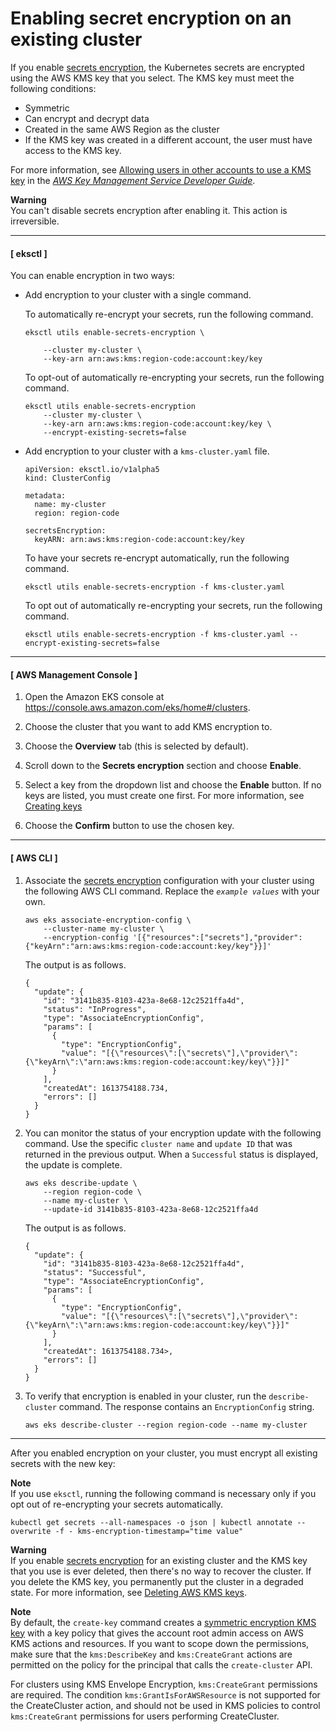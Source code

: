 # Enabling secret encryption on an existing cluster<a name="enable-kms"></a>

If you enable [secrets encryption](https://kubernetes.io/docs/tasks/administer-cluster/encrypt-data/), the Kubernetes secrets are encrypted using the AWS KMS key that you select\. The KMS key must meet the following conditions:
+ Symmetric
+ Can encrypt and decrypt data
+ Created in the same AWS Region as the cluster
+ If the KMS key was created in a different account, the user must have access to the KMS key\.

For more information, see [Allowing users in other accounts to use a KMS key](https://docs.aws.amazon.com/kms/latest/developerguide/key-policy-modifying-external-accounts.html) in the *[AWS Key Management Service Developer Guide](https://docs.aws.amazon.com/kms/latest/developerguide/)*\.

**Warning**  
You can't disable secrets encryption after enabling it\. This action is irreversible\.

------
#### [ eksctl  ]

You can enable encryption in two ways:
+ Add encryption to your cluster with a single command\.

  To automatically re\-encrypt your secrets, run the following command\.

  ```
  eksctl utils enable-secrets-encryption \
  
      --cluster my-cluster \
      --key-arn arn:aws:kms:region-code:account:key/key
  ```

  To opt\-out of automatically re\-encrypting your secrets, run the following command\.

  ```
  eksctl utils enable-secrets-encryption 
      --cluster my-cluster \
      --key-arn arn:aws:kms:region-code:account:key/key \
      --encrypt-existing-secrets=false
  ```
+ Add encryption to your cluster with a `kms-cluster.yaml` file\.

  ```
  apiVersion: eksctl.io/v1alpha5
  kind: ClusterConfig
  
  metadata:
    name: my-cluster
    region: region-code
    
  secretsEncryption:
    keyARN: arn:aws:kms:region-code:account:key/key
  ```

  To have your secrets re\-encrypt automatically, run the following command\.

  ```
  eksctl utils enable-secrets-encryption -f kms-cluster.yaml
  ```

  To opt out of automatically re\-encrypting your secrets, run the following command\.

  ```
  eksctl utils enable-secrets-encryption -f kms-cluster.yaml --encrypt-existing-secrets=false
  ```

------
#### [ AWS Management Console ]

1. Open the Amazon EKS console at [https://console\.aws\.amazon\.com/eks/home\#/clusters](https://console.aws.amazon.com/eks/home#/clusters)\.

1. Choose the cluster that you want to add KMS encryption to\.

1. Choose the **Overview** tab \(this is selected by default\)\.

1. Scroll down to the **Secrets encryption** section and choose **Enable**\.

1. Select a key from the dropdown list and choose the **Enable** button\. If no keys are listed, you must create one first\. For more information, see [Creating keys](https://docs.aws.amazon.com/kms/latest/developerguide/create-keys.html)

1. Choose the **Confirm** button to use the chosen key\.

------
#### [ AWS CLI ]

1. Associate the [secrets encryption](https://kubernetes.io/docs/tasks/administer-cluster/encrypt-data/) configuration with your cluster using the following AWS CLI command\. Replace the *`example values`* with your own\.

   ```
   aws eks associate-encryption-config \
       --cluster-name my-cluster \
       --encryption-config '[{"resources":["secrets"],"provider":{"keyArn":"arn:aws:kms:region-code:account:key/key"}}]'
   ```

   The output is as follows\.

   ```
   {
     "update": {
       "id": "3141b835-8103-423a-8e68-12c2521ffa4d",
       "status": "InProgress",
       "type": "AssociateEncryptionConfig",
       "params": [
         {
           "type": "EncryptionConfig",
           "value": "[{\"resources\":[\"secrets\"],\"provider\":{\"keyArn\":\"arn:aws:kms:region-code:account:key/key\"}}]"
         }
       ],
       "createdAt": 1613754188.734,
       "errors": []
     }
   }
   ```

1. You can monitor the status of your encryption update with the following command\. Use the specific `cluster name` and `update ID` that was returned in the previous output\. When a `Successful` status is displayed, the update is complete\.

   ```
   aws eks describe-update \
       --region region-code \
       --name my-cluster \
       --update-id 3141b835-8103-423a-8e68-12c2521ffa4d
   ```

   The output is as follows\.

   ```
   {
     "update": {
       "id": "3141b835-8103-423a-8e68-12c2521ffa4d",
       "status": "Successful",
       "type": "AssociateEncryptionConfig",
       "params": [
         {
           "type": "EncryptionConfig",
           "value": "[{\"resources\":[\"secrets\"],\"provider\":{\"keyArn\":\"arn:aws:kms:region-code:account:key/key\"}}]"
         }
       ],
       "createdAt": 1613754188.734>,
       "errors": []
     }
   }
   ```

1. To verify that encryption is enabled in your cluster, run the `describe-cluster` command\. The response contains an `EncryptionConfig` string\. 

   ```
   aws eks describe-cluster --region region-code --name my-cluster
   ```

------

After you enabled encryption on your cluster, you must encrypt all existing secrets with the new key:

**Note**  
If you use `eksctl`, running the following command is necessary only if you opt out of re\-encrypting your secrets automatically\.

```
kubectl get secrets --all-namespaces -o json | kubectl annotate --overwrite -f - kms-encryption-timestamp="time value"
```

**Warning**  
If you enable [secrets encryption](https://kubernetes.io/docs/tasks/administer-cluster/encrypt-data/) for an existing cluster and the KMS key that you use is ever deleted, then there's no way to recover the cluster\. If you delete the KMS key, you permanently put the cluster in a degraded state\. For more information, see [Deleting AWS KMS keys](https://docs.aws.amazon.com/kms/latest/developerguide/deleting-keys.html)\.

**Note**  
By default, the `create-key` command creates a [symmetric encryption KMS key](https://docs.aws.amazon.com/kms/latest/developerguide/symmetric-asymmetric.html) with a key policy that gives the account root admin access on AWS KMS actions and resources\. If you want to scope down the permissions, make sure that the `kms:DescribeKey` and `kms:CreateGrant` actions are permitted on the policy for the principal that calls the `create-cluster` API\.  
   
For clusters using KMS Envelope Encryption, `kms:CreateGrant` permissions are required\. The condition `kms:GrantIsForAWSResource` is not supported for the CreateCluster action, and should not be used in KMS policies to control `kms:CreateGrant` permissions for users performing CreateCluster\.
